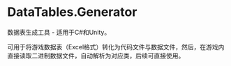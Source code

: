 # DataTables.Generator
数据表生成工具 - 适用于C#和Unity。

可用于将游戏数据表（Excel格式）转化为代码文件与数据文件，然后，在游戏内直接读取二进制数据文件，自动解析为对应类，后续可直接使用。
